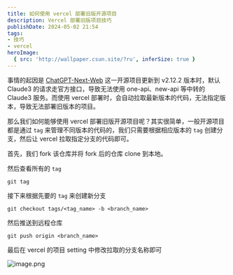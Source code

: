 ```yaml
---
title: 如何使用 vercel 部署旧版开源项目
description: Vercel 部署旧版项目技巧
publishDate: 2024-05-02 21:54
tags:
- 技巧
- vercel
heroImage:
  { src: 'http://wallpaper.csun.site/?ru', inferSize: true }
---
```


事情的起因是 [ChatGPT-Next-Web](https://github.com/ChatGPTNextWeb/ChatGPT-Next-Web) 这一开源项目更新到 v2.12.2 版本时，默认 Claude3 的请求走官方接口，导致无法使用 one-api、new-api 等中转的 Claude3 服务。而使用 vercel 部署时，会自动拉取最新版本的代码，无法指定版本，导致无法部署旧版本的项目。

那么我们如何能够使用 vercel 部署旧版开源项目呢？其实很简单，一般开源项目都是通过 `tag` 来管理不同版本的代码的，我们只需要根据相应版本的 `tag` 创建分支，然后让 vercel 拉取指定分支的代码即可。

首先，我们 fork 该仓库并将 fork 后的仓库 clone 到本地。

然后查看所有的 `tag`

```
git tag
```

接下来根据先要的 `tag` 来创建新分支

```
git checkout tags/<tag_name> -b <branch_name>
```

然后推送到远程仓库

```
git push origin <branch_name>
```

最后在 vercel 的项目 setting 中修改拉取的分支名称即可

![image.png](https://cdn.jsdelivr.net/gh/sun-i/pic/202405021748112.png)